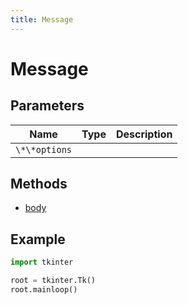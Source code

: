 ```yaml
---
title: Message
---
```


# Message

## Parameters

| Name        | Type | Description |
| ----------- | ---- | ----------- |
| `\*\*options` |      |             |

## Methods

- [body](#body)

## Example

```py
import tkinter

root = tkinter.Tk()
root.mainloop()
```
